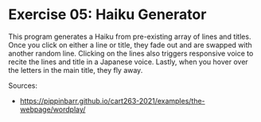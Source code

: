 # Exercise 05: Haiku Generator

This program generates a Haiku from pre-existing array of lines and titles. Once you click
on either a line or title, they fade out and are swapped with another random line. Clicking
on the lines also triggers responsive voice to recite the lines and title in a Japanese voice.
Lastly, when you hover over the letters in the main title, they fly away.

Sources:
- https://pippinbarr.github.io/cart263-2021/examples/the-webpage/wordplay/
